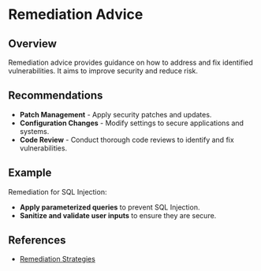 
# Remediation Advice

## Overview
Remediation advice provides guidance on how to address and fix identified vulnerabilities. It aims to improve security and reduce risk.

## Recommendations
- **Patch Management** - Apply security patches and updates.
- **Configuration Changes** - Modify settings to secure applications and systems.
- **Code Review** - Conduct thorough code reviews to identify and fix vulnerabilities.

## Example
Remediation for SQL Injection:
- **Apply parameterized queries** to prevent SQL Injection.
- **Sanitize and validate user inputs** to ensure they are secure.

## References
- [Remediation Strategies](https://example.com/remediation-strategies)

